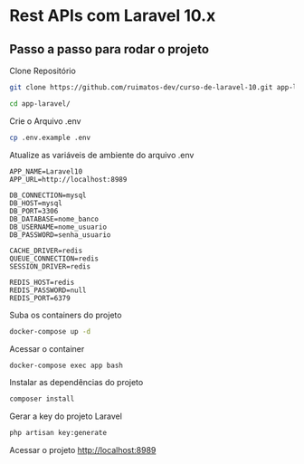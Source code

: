 
# Rest APIs com Laravel 10.x
## Passo a passo para rodar o projeto
Clone Repositório
```sh
git clone https://github.com/ruimatos-dev/curso-de-laravel-10.git app-laravel
```
```sh
cd app-laravel/
```


Crie o Arquivo .env
```sh
cp .env.example .env
```


Atualize as variáveis de ambiente do arquivo .env
```dosini
APP_NAME=Laravel10
APP_URL=http://localhost:8989

DB_CONNECTION=mysql
DB_HOST=mysql
DB_PORT=3306
DB_DATABASE=nome_banco
DB_USERNAME=nome_usuario
DB_PASSWORD=senha_usuario

CACHE_DRIVER=redis
QUEUE_CONNECTION=redis
SESSION_DRIVER=redis

REDIS_HOST=redis
REDIS_PASSWORD=null
REDIS_PORT=6379
```


Suba os containers do projeto
```sh
docker-compose up -d
```


Acessar o container
```sh
docker-compose exec app bash
```


Instalar as dependências do projeto
```sh
composer install
```


Gerar a key do projeto Laravel
```sh
php artisan key:generate
```


Acessar o projeto
[http://localhost:8989](http://localhost:8989)
